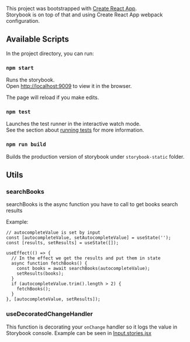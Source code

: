 This project was bootstrapped with [Create React App](https://github.com/facebook/create-react-app).<br />
Storybook is on top of that and using Create React App webpack configuration.

## Available Scripts

In the project directory, you can run:

### `npm start`

Runs the storybook.<br />
Open [http://localhost:9009](http://localhost:9009) to view it in the browser.

The page will reload if you make edits.<br />

### `npm test`

Launches the test runner in the interactive watch mode.<br />
See the section about [running tests](https://facebook.github.io/create-react-app/docs/running-tests) for more information.

### `npm run build`

Builds the production version of storybook under `storybook-static` folder.<br />

## Utils

### searchBooks

searchBooks is the async function you have to call to get books search results

Example:
```
// autocompleteValue is set by input
const [autocompleteValue, setAutocompleteValue] = useState('');
const [results, setResults] = useState([]);

useEffect(() => {
  // In the effect we get the results and put them in state
  async function fetchBooks() {
    const books = await searchBooks(autocompleteValue);
    setResults(books);
  }
  if (autocompleteValue.trim().length > 2) {
    fetchBooks();
  }
}, [autocompleteValue, setResults]);
```

### useDecoratedChangeHandler

This function is decorating your `onChange` handler so it logs the value in Storybook console.
Example can be seen in [Input.stories.jsx](src/stories/2-Input/Input.stories.jsx)
